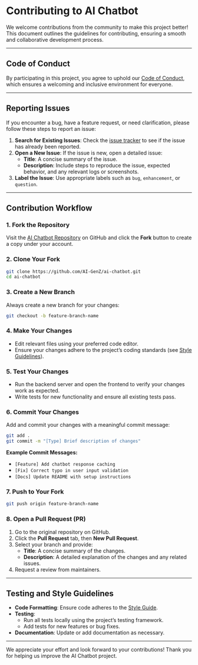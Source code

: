# Contributing to AI Chatbot

We welcome contributions from the community to make this project better! This document outlines the guidelines for contributing, ensuring a smooth and collaborative development process.

---

## Code of Conduct

By participating in this project, you agree to uphold our [Code of Conduct](https://github.com/AI-GenZ/ai-chatbot/blob/main/code%20of%20condunct.md), which ensures a welcoming and inclusive environment for everyone.

---

## Reporting Issues

If you encounter a bug, have a feature request, or need clarification, please follow these steps to report an issue:

1. **Search for Existing Issues**: Check the [issue tracker](https://github.com/AI-GenZ/ai-chatbot/issues) to see if the issue has already been reported.
2. **Open a New Issue**: If the issue is new, open a detailed issue:
   - **Title**: A concise summary of the issue.
   - **Description**: Include steps to reproduce the issue, expected behavior, and any relevant logs or screenshots.
3. **Label the Issue**: Use appropriate labels such as `bug`, `enhancement`, or `question`.

---

## Contribution Workflow

### 1. Fork the Repository

Visit the [AI Chatbot Repository](https://github.com/AI-GenZ/ai-chatbot.git) on GitHub and click the **Fork** button to create a copy under your account.

### 2. Clone Your Fork

```bash
git clone https://github.com/AI-GenZ/ai-chatbot.git
cd ai-chatbot
```

### 3. Create a New Branch

Always create a new branch for your changes:

```bash
git checkout -b feature-branch-name
```

### 4. Make Your Changes

- Edit relevant files using your preferred code editor.
- Ensure your changes adhere to the project’s coding standards (see [Style Guidelines](https://github.com/AI-GenZ/ai-chatbot/blob/main/styleguide.md)).

### 5. Test Your Changes

- Run the backend server and open the frontend to verify your changes work as expected.
- Write tests for new functionality and ensure all existing tests pass.

### 6. Commit Your Changes

Add and commit your changes with a meaningful commit message:

```bash
git add .
git commit -m "[Type] Brief description of changes"
```

**Example Commit Messages:**

- `[Feature] Add chatbot response caching`
- `[Fix] Correct typo in user input validation`
- `[Docs] Update README with setup instructions`

### 7. Push to Your Fork

```bash
git push origin feature-branch-name
```

### 8. Open a Pull Request (PR)

1. Go to the original repository on GitHub.
2. Click the **Pull Request** tab, then **New Pull Request**.
3. Select your branch and provide:
   - **Title**: A concise summary of the changes.
   - **Description**: A detailed explanation of the changes and any related issues.
4. Request a review from maintainers.

---

## Testing and Style Guidelines

- **Code Formatting**: Ensure code adheres to the [Style Guide](https://github.com/AI-GenZ/ai-chatbot/blob/main/styleguide.md).
- **Testing**:
  - Run all tests locally using the project’s testing framework.
  - Add tests for new features or bug fixes.
- **Documentation**: Update or add documentation as necessary.

---

We appreciate your effort and look forward to your contributions! Thank you for helping us improve the AI Chatbot project.

